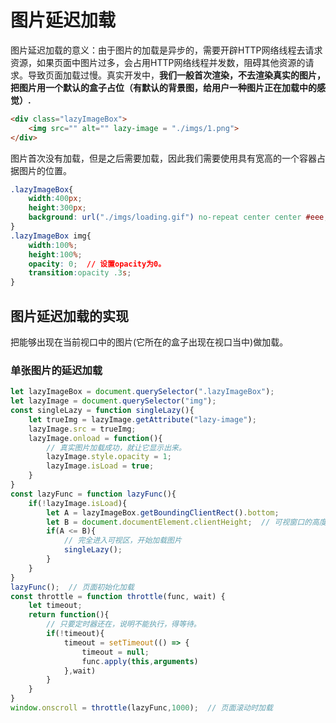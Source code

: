 # 图片延迟加载
图片延迟加载的意义：由于图片的加载是异步的，需要开辟HTTP网络线程去请求资源，如果页面中图片过多，会占用HTTP网络线程并发数，阻碍其他资源的请求。导致页面加载过慢。真实开发中，**我们一般首次渲染，不去渲染真实的图片，把图片用一个默认的盒子占位（有默认的背景图，给用户一种图片正在加载中的感觉）.**

```html
<div class="lazyImageBox">
    <img src="" alt="" lazy-image = "./imgs/1.png">
</div>
```
图片首次没有加载，但是之后需要加载，因此我们需要使用具有宽高的一个容器占据图片的位置。
```css
.lazyImageBox{
    width:400px;
    height:300px;
    background: url("./imgs/loading.gif") no-repeat center center #eee;
}
.lazyImageBox img{
    width:100%;
    height:100%;
    opacity: 0;  // 设置opacity为0。
    transition:opacity .3s;
}
```
## 图片延迟加载的实现
把能够出现在当前视口中的图片(它所在的盒子出现在视口当中)做加载。

### 单张图片的延迟加载
```js
let lazyImageBox = document.querySelector(".lazyImageBox");
let lazyImage = document.querySelector("img");
const singleLazy = function singleLazy(){
    let trueImg = lazyImage.getAttribute("lazy-image");
    lazyImage.src = trueImg;
    lazyImage.onload = function(){
        // 真实图片加载成功，就让它显示出来。
        lazyImage.style.opacity = 1;
        lazyImage.isLoad = true;
    }
}
const lazyFunc = function lazyFunc(){
    if(!lazyImage.isLoad){
        let A = lazyImageBox.getBoundingClientRect().bottom;
        let B = document.documentElement.clientHeight;  // 可视窗口的高度
        if(A <= B){
            // 完全进入可视区，开始加载图片
            singleLazy();
        }
    }
}
lazyFunc();  // 页面初始化加载
const throttle = function throttle(func, wait) {
    let timeout;
    return function(){
        // 只要定时器还在，说明不能执行，得等待。
        if(!timeout){
            timeout = setTimeout(() => {
                timeout = null;
                func.apply(this,arguments)
            },wait)
        }
    }
}
window.onscroll = throttle(lazyFunc,1000);  // 页面滚动时加载


```
